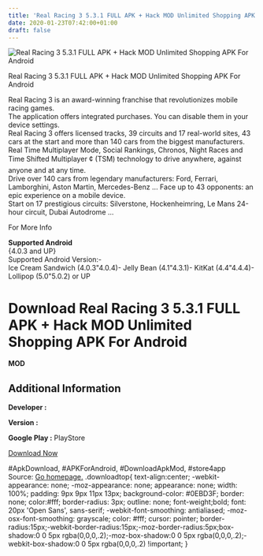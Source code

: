 ```yaml
---
title: 'Real Racing 3 5.3.1 FULL APK + Hack MOD Unlimited Shopping APK For Android'
date: 2020-01-23T07:42:00+01:00
draft: false
---
```


![Real Racing 3 5.3.1 FULL APK + Hack MOD Unlimited Shopping APK For Android](https://i0.wp.com/apkhome.net/wp-content/uploads/2017/06/Real-Racing-3-5.3.1.png "Real Racing 3 5.3.1 FULL APK + Hack MOD Unlimited Shopping APK For Android")

  

Real Racing 3 5.3.1 FULL APK + Hack MOD Unlimited Shopping APK For Android

Real Racing 3 is an award-winning franchise that revolutionizes mobile racing games.  
The application offers integrated purchases. You can disable them in your device settings.  
Real Racing 3 offers licensed tracks, 39 circuits and 17 real-world sites, 43 cars at the start and more than 140 cars from the biggest manufacturers. Real Time Multiplayer Mode, Social Rankings, Chronos, Night Races and Time Shifted Multiplayer ¢ (TSM) technology to drive anywhere, against anyone and at any time.  
Drive over 140 cars from legendary manufacturers: Ford, Ferrari, Lamborghini, Aston Martin, Mercedes-Benz ... Face up to 43 opponents: an epic experience on a mobile device.  
Start on 17 prestigious circuits: Silverstone, Hockenheimring, Le Mans 24-hour circuit, Dubai Autodrome ...

For More Info

**Supported Android**  
{4.0.3 and UP}  
Supported Android Version:-  
Ice Cream Sandwich (4.0.3"4.0.4)- Jelly Bean (4.1"4.3.1)- KitKat (4.4"4.4.4)- Lollipop (5.0"5.0.2) or UP

Download Real Racing 3 5.3.1 FULL APK + Hack MOD Unlimited Shopping APK For Android
===================================================================================

**MOD**

Additional Information
----------------------

**Developer :**

**Version :**

**Google Play :** PlayStore

  

[Download Now](https://store4app.co/post/real-racing-3-5-3-1-full-apk-hack-mod-unlimited-shopping-apk-for-android_1573671719)

  
#ApkDownload, #APKForAndroid, #DownloadApkMod, #store4app  
Source: [Go homepage.](https://store4app.co/post/real-racing-3-5-3-1-full-apk-hack-mod-unlimited-shopping-apk-for-android_1573671719) .downloadtop{ text-align:center; -webkit-appearance: none; -moz-appearance: none; appearance: none; width: 100%; padding: 9px 9px 11px 13px; background-color: #0EBD3F; border: none; color:#fff; border-radius: 3px; outline: none; font-weight;bold; font: 20px 'Open Sans', sans-serif; -webkit-font-smoothing: antialiased; -moz-osx-font-smoothing: grayscale; color: #fff; cursor: pointer; border-radius:15px;-webkit-border-radius:15px;-moz-border-radius:5px;box-shadow:0 0 5px rgba(0,0,0,.2);-moz-box-shadow:0 0 5px rgba(0,0,0,.2);-webkit-box-shadow:0 0 5px rgba(0,0,0,.2) !important; }
